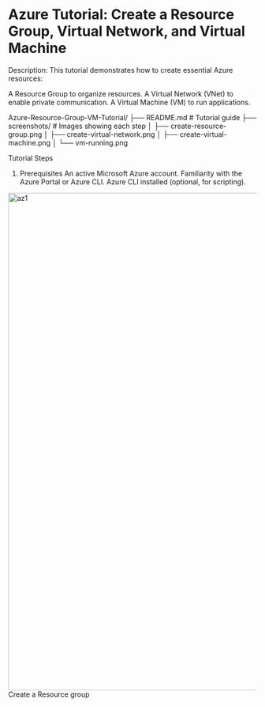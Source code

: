# Azure Tutorial: Create a Resource Group, Virtual Network, and Virtual Machine
Description: This tutorial demonstrates how to create essential Azure resources:

A Resource Group to organize resources.
A Virtual Network (VNet) to enable private communication.
A Virtual Machine (VM) to run applications.




Azure-Resource-Group-VM-Tutorial/
├── README.md                 # Tutorial guide
├── screenshots/              # Images showing each step
│   ├── create-resource-group.png
│   ├── create-virtual-network.png
│   ├── create-virtual-machine.png
│   └── vm-running.png



Tutorial Steps
1. Prerequisites
An active Microsoft Azure account.
Familiarity with the Azure Portal or Azure CLI.
Azure CLI installed (optional, for scripting).




<img width="1006" alt="az1" src="https://github.com/user-attachments/assets/fe750b53-5f1c-4905-8a21-c02523d641fd" />
Create a Resource group
